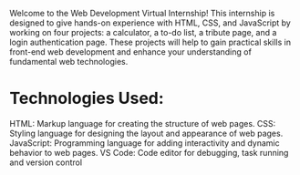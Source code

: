Welcome to the Web Development Virtual Internship! This internship is designed to give hands-on experience with HTML, CSS, and JavaScript by working on four projects: a calculator, a to-do list, a tribute page, and a login authentication page. These projects will help to gain practical skills in front-end web development and enhance your understanding of fundamental web technologies.

# Technologies Used:

HTML: Markup language for creating the structure of web pages.
CSS: Styling language for designing the layout and appearance of web pages.
JavaScript: Programming language for adding interactivity and dynamic behavior to web pages.
VS Code: Code editor for debugging, task running and version control

